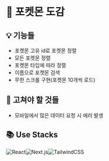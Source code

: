 # 📖 포켓몬 도감

## 💡 기능들
- 포켓몬 고유 id로 포켓몬 정렬
- 모든 포켓몬 정렬
- 포켓몬 타입에 따라 정렬
- 이름으로 포켓몬 검색
- 무한 스크롤 구현(포켓몬 10개씩 로드)

## 🔨 고쳐야 할 것들
- 모바일에서 많은 데이터 요청 시 에러 발생

## 📚 Use Stacks
![React](https://img.shields.io/badge/react-61DAFB?style=for-the-badge&logo=react&logoColor=black)![Next.js](https://img.shields.io/badge/Next.js-000000?style=for-the-badge&logo=next.js&logoColor=white)![TailwindCSS](https://img.shields.io/badge/TailwindCSS-06B6D4?style=for-the-badge&logo=tailwindcss&logoColor=white)